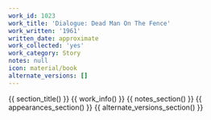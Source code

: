 ```yaml
---
work_id: 1023
work_title: 'Dialogue: Dead Man On The Fence'
work_written: '1961'
written_date: approximate
work_collected: 'yes'
work_category: Story
notes: null
icon: material/book
alternate_versions: []
---
```


{{ section_title() }}
{{ work_info() }}
{{ notes_section() }}
{{ appearances_section() }}
{{ alternate_versions_section() }}